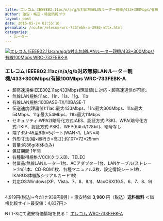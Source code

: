 ```yaml
---
title: エレコム IEEE802.11ac/n/a/g/b対応無線LANルーター親機/433+300Mbps/有線100Mbps WRC-733FEBK-A 激安特価3,980円！送料無料！
author: 激安・格安・特価情報ツウ
layout: post
date: 2015-05-24 01:55:10
permalink: /router/elecom-wrc-733febk-a-3980-nttx.html
categories:
  - ルーター
---
```

<div class="img-bg2 img_L">
  <a href="//px.a8.net/svt/ejp?a8mat=ZYP6S+8IMA3E+S1Q+BWGDT&#038;a8ejpredirect=//nttxstore.jp/_II_EL14912724" target="_blank"><img border="0" alt="エレコム IEEE802.11ac/n/a/g/b対応無線LANルーター親機/433+300Mbps/有線100Mbps WRC-733FEBK-A" src="//image.nttxstore.jp/l2_images/E/EL/EL14912724.jpg" data-recalc-dims="1" /></a>
</div>

### エレコム IEEE802.11ac/n/a/g/b対応無線LANルーター親機/433+300Mbps/有線100Mbps WRC-733FEBK-A
<!--more-->

* 超高速規格IEEE802.11ac433Mbps(理論値)に対応・超高速通信が可能。
* 無線LAN規格:11ac、11n、11a、11g、11b
* 有線LAN規格:100BASE-TX/10BASE-T
* 伝送速度(理論値):11ac:最大433Mbps、11n:最大300Mbps、11a:最大54Mbps、11g:最大54Mbps、11b:最大11Mbps
* セキュリティ:WPA2(暗号化方式:AES、認証方式:PSK)、WPA(暗号化方式:TKIP、認証方式:PSK)、WEP(64bit/128bit)、暗号なし
* 端子:RJ-45型8極×5ポート(WAN×1、LAN×4)
* 外形寸法(幅×奥行き×高さ):約107×72×25mm
* 質量:約86g(本体のみ)
* 保証期間:1年間
* 各種取得規格:VCCI(クラスB)、TELEC
* 付属品:無線LANルーター1台、ACアダプター1台、LANケーブル(ストレート:1m)1本、CD-ROM1枚、各種マニュアル3枚、設定情報シート1枚、IKARUS体験版シリアルカード1枚
* 対応OS:Windows(XP、Vista、7、8、8.1)、MacOSX(10.5、6、7、8、9)

<br clear="all" />4,919円(税込)+今だけ:939円割引 = 激安特価 <span class="tokka-price"><strong>3,980</strong></span> 円（税込）**送料無料**
＜価格比較サイト最安値：4,837円＞

NTT-Xにて激安特価情報を見る： <a href="//px.a8.net/svt/ejp?a8mat=ZYP6S+8IMA3E+S1Q+BWGDT&#038;a8ejpredirect=//nttxstore.jp/_II_EL14912724" target="_blank"><span class="fs150p">エレコム WRC-733FEBK-A</span></a>
